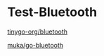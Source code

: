 # Test-Bluetooth

[tinygo-org/bluetooth](https://github.com/tinygo-org/bluetooth)

[muka/go-bluetooth](https://github.com/muka/go-bluetooth)
